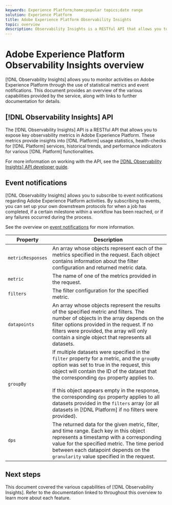 ```yaml
---
keywords: Experience Platform;home;popular topics;date range
solution: Experience Platform
title: Adobe Experience Platform Observability Insights
topic: overview
description: Observability Insights is a RESTful API that allows you to expose key observability metrics in Adobe Experience Platform. These metrics provide insights into Platform usage statistics, health-checks for Platform services, historical trends, and performance indicators for various Platform functionalities.
---
```


# Adobe Experience Platform Observability Insights overview

[!DNL Observability Insights] allows you to monitor activities on Adobe Experience Platform through the use of statistical metrics and event notifications. This document provides an overview of the various capabilities provided by the service, along with links to further documentation for details.

## [!DNL Observability Insights] API

The [!DNL Observability Insights] API is a RESTful API that allows you to expose key observability metrics in Adobe Experience Platform. These metrics provide insights into [!DNL Platform] usage statistics, health-checks for [!DNL Platform] services, historical trends, and performance indicators for various [!DNL Platform] functionalities. 

For more information on working with the API, see the [[!DNL Observability Insights] API developer guide](./api/overview.md).

## Event notifications

[!DNL Observability Insights] allows you to subscribe to event notifications regarding Adobe Experience Platform activities. By subscribing to events, you can set up your own downstream protocols for when a job has completed, if a certain milestone within a workflow has been reached, or if any failures occurred during the process.

See the overview on [event notifications](./notifications/overview.md) for more information.

| Property | Description |
| --- | --- |
| `metricResponses` | An array whose objects represent each of the metrics specified in the request. Each object contains information about the filter configuration and returned metric data. |
| `metric` | The name of one of the metrics provided in the request. |
| `filters` | The filter configuration for the specified metric. |
| `datapoints` | An array whose objects represent the results of the specified metric and filters. The number of objects in the array depends on the filter options provided in the request. If no filters were provided, the array will only contain a single object that represents all datasets. |
| `groupBy` | If multiple datasets were specified in the `filter` property for a metric, and the `groupBy` option was set to true in the request, this object will contain the ID of the dataset that the corresponding `dps` property applies to.<br><br>If this object appears empty in the response, the corresponding `dps` property applies to all datasets provided in the `filters` array (or all datasets in [!DNL Platform] if no filters were provided). |
| `dps` | The returned data for the given metric, filter, and time range. Each key in this object represents a timestamp with a corresponding value for the specified metric. The time period between each datapoint depends on the `granularity` value specified in the request. |

## Next steps

This document covered the various capabilities of [!DNL Observability Insights]. Refer to the documentation linked to throughout this overview to learn more about each feature.